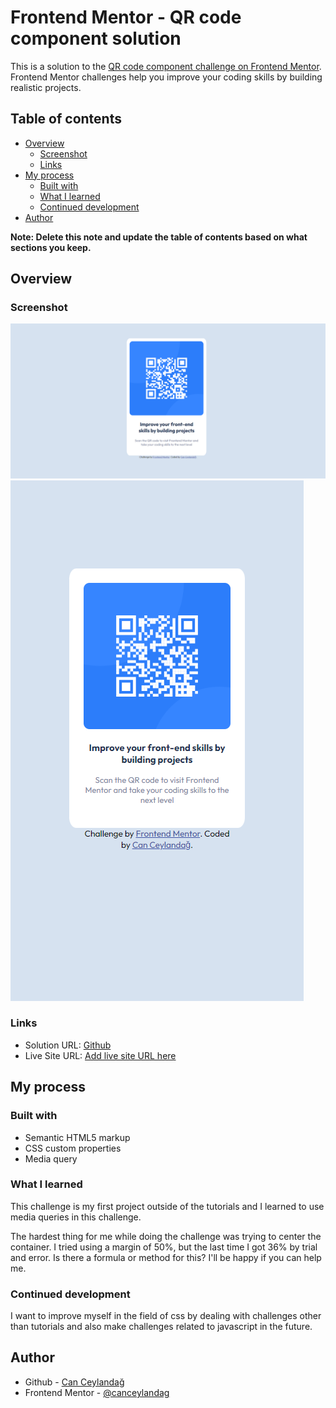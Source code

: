 # Frontend Mentor - QR code component solution

This is a solution to the [QR code component challenge on Frontend Mentor](https://www.frontendmentor.io/challenges/qr-code-component-iux_sIO_H). Frontend Mentor challenges help you improve your coding skills by building realistic projects. 

## Table of contents

- [Overview](#overview)
  - [Screenshot](#screenshot)
  - [Links](#links)
- [My process](#my-process)
  - [Built with](#built-with)
  - [What I learned](#what-i-learned)
  - [Continued development](#continued-development)
- [Author](#author)

**Note: Delete this note and update the table of contents based on what sections you keep.**

## Overview

### Screenshot

![](https://github.com/canceylandag/Frontend-Mentor-qr-code-component-solution/blob/main/Screenshot_Desktop.png)
![](https://github.com/canceylandag/Frontend-Mentor-qr-code-component-solution/blob/main/Screenshot_Mobile.png)

### Links

- Solution URL: [Github](https://github.com/canceylandag/Frontend-Mentor-qr-code-component-solution)
- Live Site URL: [Add live site URL here]([https://your-live-site-url.com](https://github.com/canceylandag/Frontend-Mentor-qr-code-component-solution/blob/main/Screenshot_Mobile.png))

## My process

### Built with

- Semantic HTML5 markup
- CSS custom properties
- Media query


### What I learned
This challenge is my first project outside of the tutorials and I learned to use media queries in this challenge.

The hardest thing for me while doing the challenge was trying to center the container. I tried using a margin of 50%, but the last time I got 36% by trial and error. Is there a formula or method for this? I'll be happy if you can help me.



### Continued development

I want to improve myself in the field of css by dealing with challenges other than tutorials and also make challenges related to javascript in the future.


## Author

- Github - [Can Ceylandağ](https://github.com/canceylandag)
- Frontend Mentor - [@canceylandag](https://www.frontendmentor.io/profile/canceylandag)



